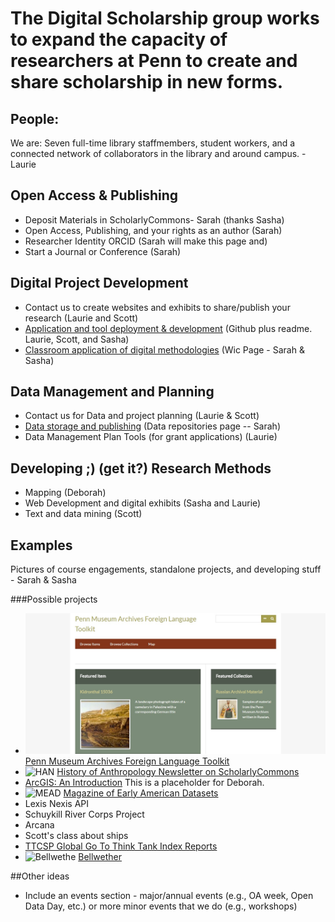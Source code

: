# The Digital Scholarship group works to expand the capacity of researchers at Penn to create and share scholarship in new forms.

## People:
We are: Seven full-time library staffmembers, student workers, and a connected network of collaborators in the library and around campus. - Laurie

## Open Access & Publishing

* Deposit Materials in ScholarlyCommons- Sarah (thanks Sasha)
* Open Access, Publishing, and your rights as an author (Sarah)
* Researcher Identity ORCID (Sarah will make this page and)
* Start a Journal or Conference (Sarah)


## Digital Project Development

* Contact us to create websites and exhibits to share/publish your research (Laurie and Scott)
* [Application and tool deployment & development](https://github.com/upenndigitalscholarship "Penn Digital Scholarship Github") (Github plus readme. Laurie, Scott, and Sasha)
* [Classroom application of digital methodologies](http://commons.library.upenn.edu/new-media-showcase "WIC New Media Showcase")  (Wic Page - Sarah & Sasha)

## Data Management and Planning

* Contact us for Data and project planning (Laurie & Scott)
* [Data storage and publishing](http://guides.library.upenn.edu/dmp/datarepos "Data Management Plans Guide: Data Repositories") (Data repositories page -- Sarah)
* Data Management Plan Tools (for grant applications) (Laurie)

## Developing ;) (get it?) Research Methods

* Mapping (Deborah)
* Web Development and digital exhibits (Sasha and Laurie)
* Text and data mining (Scott)


## Examples
Pictures of course engagements, standalone projects, and developing stuff -  Sarah & Sasha

###Possible projects

* ![alt text](https://github.com/upenndigitalscholarship/DS-website/blob/master/foreign_lang_toolkit.jpg?raw=true "Penn Museum Archives Foreign Language Toolkit")[Penn Museum Archives Foreign Language Toolkit](http://pmarchivesfltoolkit.omeka.net/)
* ![HAN](http://repository.upenn.edu/assets/md5images/d8e28f79c124341c07c1395d37e504ed.gif "Histor of Anthropology Newsletter") [History of Anthropology Newsletter on ScholarlyCommons](http://repository.upenn.edu/han/)
* [ArcGIS: An Introduction](http://guides.library.upenn.edu/introtoarcgis) This is a placeholder for Deborah.
* ![MEAD](http://repository.upenn.edu/assets/md5images/78af8fe2331db9620631cf3231775584.gif) [Magazine of Early American Datasets](http://repository.upenn.edu/mead/)
* Lexis Nexis API
* Schuykill River Corps Project
* Arcana
* Scott's class about ships
* [TTCSP Global Go To Think Tank Index Reports](http://repository.upenn.edu/think_tanks/)
* ![Bellwethe](http://repository.upenn.edu/assets/md5images/d4798301147d16a8bfdbdcd485f24a16.gif "Bellwether Magaine") [Bellwether](http://repository.upenn.edu/bellwether/)

##Other ideas
* Include an events section - major/annual events (e.g., OA week, Open Data Day, etc.) or more minor events that we do (e.g., workshops)
